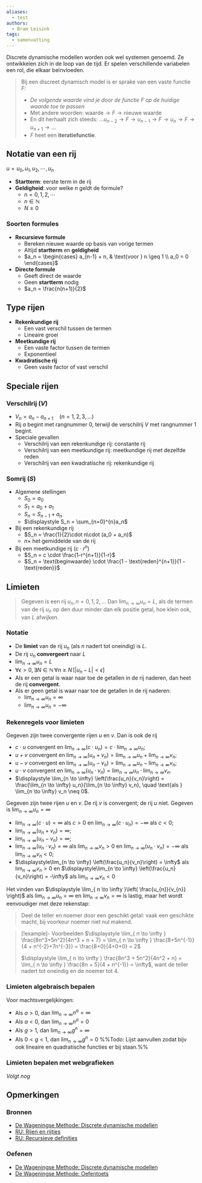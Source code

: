 ```yaml
---
aliases:
  - test
authors:
  - Bram Leisink
tags:
  - samenvatting
---
```

Discrete dynamische modellen worden ook wel systemen genoemd. Ze ontwikkelen zich in de loop van de tijd. Er spelen verschillende variabelen een rol, die elkaar beïnvloeden.

> Bij een discreet dynamisch model is er sprake van een vaste functie $F$:
> - *De volgende waarde vind je door de functie $F$ op de huidige waarde toe te passen*
> - Met andere woorden: $\text{waarde} \rightarrow F \rightarrow \text{nieuwe waarde}$
> - En dit herhaalt zich steeds: $\ldots u_{n-2} \rightarrow F \rightarrow u_{n-1} \rightarrow F \rightarrow u_n \rightarrow F \rightarrow u_{n+1} \rightarrow \ldots$
> - $F$ heet een **iteratiefunctie**.

## Notatie van een rij
$u = u_0, u_1, u_2,\cdots, u_n$
- **Startterm**: eerste term in de rij
- **Geldigheid**: voor welke $n$ geldt de formule?
	- $n = 0,1,2, \cdots$
	- $n \in \mathbb{N}$
	- $N \geq 0$
### Soorten formules
- **Recursieve formule**
	- Bereken nieuwe waarde op basis van vorige termen
	- Altijd **startterm** en **geldigheid**
	- $a_n = \begin{cases} a_{n-1} + n, & \text{voor } n \geq 1 \\ a_0 = 0 \end{cases}$
- **Directe formule**
	- Geeft direct de waarde
	- Geen **startterm** nodig
	- $a_n = \frac{n(n+1)}{2}$
## Type rijen
- **Rekenkundige rij**
	- Een vast verschil tussen de termen
	- Lineaire groei
- **Meetkundige rij**
	- Een vaste factor tussen de termen
	- Exponentieel
- **Kwadratische rij**
	- Geen vaste factor of vast verschil
## Speciale rijen
### **Verschilrij** ($V$)
- $V_n = a_n - a_{n+1} \quad (n = 1,2,3,\ldots)$
- Rij $a$ begint met rangnummer $0$, terwijl de verschilrij $V$ met rangnummer $1$ begint.
- Speciale gevallen
	- Verschilrij van een rekenkundige rij: constante rij
	- Verschilrij van een meetkundige rij: meetkundige rij met dezelfde reden
	- Verschilrij van een kwadratische rij: rekenkundige rij
### **Somrij** ($S$)
- Algemene stellingen
	- $S_0 = a_0$
	- $S_1 = a_0 + a_1$
	- $S_n = S_{n-1} + a_n$
	- $\displaystyle S_n = \sum_{n=0}^{n}a_n$
- Bij een rekenkundige rij
	- $S_n = \frac{1}{2}\cdot n\cdot (a_0 + a_n)$
	- $n\times$ het gemiddelde van de rij
- Bij een meetkundige rij ($c\cdot r^n$)
	- $S_n = c \cdot \frac{1-r^{n+1}}{1-r}$
	- $S_n = \text{beginwaarde} \cdot \frac{1 - \text{reden}^{n+1}}{1 - \text{reden}}$
## Limieten
> Gegeven is een rij $u_n, n = 0,1,2,\ldots$
> Dan $\displaystyle \lim_{n \to \infty} u_n = L$, als de termen van de rij $u_n$ op den duur minder dan elk positie getal, hoe klein ook, van $L$ afwijken.
### Notatie
- De **limiet** van de rij $u_n$ (als $n$ nadert tot oneindig) is $L$.
- De rij $u_n$ **convergeert** naar $L$
- $\displaystyle \lim_{n \to \infty} u_n = L$
- $\forall \epsilon > 0, \exists N \in \mathbb{N} \, \forall n \geq N \, [|u_n - L| < \epsilon]$
- Als er een getal is waar naar toe de getallen in de rij naderen, dan heet de rij **convergent**.
- Als er geen getal is waar naar toe de getallen in de rij naderen:
	- $\displaystyle \lim_{n \to \infty} u_n = \infty$
	- $\displaystyle \lim_{n \to \infty} u_n = - \infty$
### Rekenregels voor limieten
Gegeven zijn twee convergente rijen $u$ en $v$. Dan is ook de rij
- $c \cdot u$ convergent en $\displaystyle \lim_{n \to \infty} (c\cdot u_n) = c \cdot \lim_{n \to \infty} u_n$;
- $u + v$ convergent en $\displaystyle \lim_{n \to \infty} (u_n + v_n) = \lim_{n \to \infty} u_n + \lim_{n \to \infty} v_n$;
- $u - v$ convergent en $\displaystyle \lim_{n \to \infty} (u_n - v_n) = \lim_{n \to \infty} u_n - \lim_{n \to \infty} v_n$;
- $u \cdot v$ convergent en $\displaystyle \lim_{n \to \infty} (u_n \cdot v_n) = \lim_{n \to \infty} u_n \cdot \lim_{n \to \infty} v_n$.
- $\displaystyle \lim_{n \to \infty} \left(\frac{u_n}{v_n}\right) = \frac{\lim_{n \to \infty} u_n}{\lim_{n \to \infty} v_n}, \quad \text{als } \lim_{n \to \infty} v_n \neq 0$.

Gegeven zijn twee rijen $u$ en $v$. De rij $v$ is convergent; de rij $u$ niet.
Gegeven is $\displaystyle \lim_{ n \to \infty } u_{n} = \infty$
- $\displaystyle \lim_{ n \to \infty } (c \cdot u )=\infty$ als $c >0$ en $\displaystyle\lim_{ n \to \infty }(c\cdot u_{n}) = - \infty$ als $c<0$;
- $\displaystyle \lim_{ n \to \infty }(u_{n}+v_{n}) = \infty$;
- $\displaystyle \lim_{ n \to \infty }(u_{n}-v_{n}) = \infty$;
- $\displaystyle \lim_{ n \to \infty }(u_{n}\cdot v_{n})=\infty$ als $\displaystyle \lim_{ n \to \infty }v_{n} > 0$ en $\displaystyle \lim_{ n \to \infty }(u_{n} \cdot v_{n}) = -\infty$ als $\displaystyle \lim_{ n \to \infty }v_{n}<0$;
- $\displaystyle\lim_{n \to \infty} \left(\frac{u_n}{v_n}\right) = \infty$ als $\displaystyle\lim_{n \to \infty} v_n > 0$ en $\displaystyle\lim_{n \to \infty} \left(\frac{u_n}{v_n}\right) = -\infty$ als  $\displaystyle\lim_{n \to \infty} v_n < 0$

Het vinden van $\displaystyle \lim_{ n \to \infty }\left( \frac{u_{n}}{v_{n}} \right)$ als $\displaystyle \lim_{ n \to \infty }u_{n} = \infty$ en $\displaystyle \lim_{ n \to \infty }v_{n} = \infty$ is lastig, maar het wordt eenvoudiger met deze rekenstap:
> Deel de teller en noemer door een geschikt getal: vaak een geschikte macht, bij voorkeur noemer niet nul makend.

> [!example]- Voorbeelden
> $\displaystyle \lim_{ n \to \infty } \frac{8n^3+5n^2}{4n^3 + n + 7} = \lim_{ n \to \infty } \frac{8+5n^{-1}}{4 + n^{-2}+7n^{-3}} = \frac{8+0}{4+0+0} = 2$
> 
> $\displaystyle \lim_{ n \to \infty } \frac{8n^3 + 5n^2}{4n^2 + n} = \lim_{ n \to \infty } \frac{8n + 5}{4 + n^{-1}} = \infty$, want de teller nadert tot oneindig en de noemer tot $4$.

### Limieten algebraisch bepalen
Voor machtsvergelijkingen:
- Als $a>0$, dan $\displaystyle\lim_{ n \to \infty }n^a = \infty$
- Als $a<0$, dan $\displaystyle\lim_{ n \to \infty }n^a = 0$
- Als $g > 1$, dan $\displaystyle \lim_{ n \to \infty }g^n = \infty$
- Als $0 < g < 1$, dan $\displaystyle \lim_{ n \to \infty }g^n = 0$
%%Todo: Lijst aanvullen zodat bijv ook lineaire en quadratische functies er bij staan.%%
### Limieten bepalen met webgrafieken
*Volgt nog*

## Opmerkingen
### Bronnen
- [De Wageningse Methode: Discrete dynamische modellen](https://wageningse-methode.nl/methode/het-lesmateriaal/?download_lesmateriaal=2015_456V+wiskunde+D%2F3.+Discrete+dynamische+modellen%2F3.+Discrete+dynamische+modellen_nieuw.pdf)
- [RU: Rijen en rijtjes](https://www.math.ru.nl/~keune/Getallen/Getallense25.xht)
- [RU: Recursieve definities](https://www.math.ru.nl/~keune/Getallen/Getallense26.xht)
### Oefenen
- [De Wageningse Methode: Discrete dynamische modellen](https://wageningse-methode.nl/methode/het-lesmateriaal/?download_lesmateriaal=2015_456V+wiskunde+D%2F3.+Discrete+dynamische+modellen%2F3.+Discrete+dynamische+modellen_nieuw.pdf)
- [De Wageningse Methode: Oefentoets](https://wageningse-methode.nl/methode/het-lesmateriaal/?download_lesmateriaal=2015_456V+wiskunde+D%2F3.+Discrete+dynamische+modellen%2FZT_DDM.pdf)